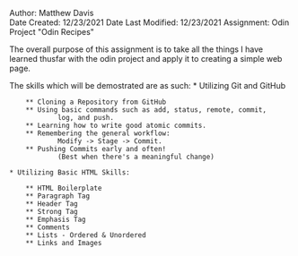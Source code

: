 Author: Matthew Davis  
Date Created: 12/23/2021
Date Last Modified: 12/23/2021
Assignment: Odin Project "Odin Recipes"

The overall purpose of this assignment is to take all 
the things I have learned thusfar with the odin project
and apply it to creating a simple web page. 

The skills which will be demostrated are as such:
    * Utilizing Git and GitHub

        ** Cloning a Repository from GitHub
        ** Using basic commands such as add, status, remote, commit,
                log, and push.
        ** Learning how to write good atomic commits.
        ** Remembering the general workflow:
                Modify -> Stage -> Commit.
        ** Pushing Commits early and often! 
                (Best when there's a meaningful change)

    * Utilizing Basic HTML Skills:

        ** HTML Boilerplate
        ** Paragraph Tag
        ** Header Tag
        ** Strong Tag
        ** Emphasis Tag
        ** Comments
        ** Lists - Ordered & Unordered
        ** Links and Images

